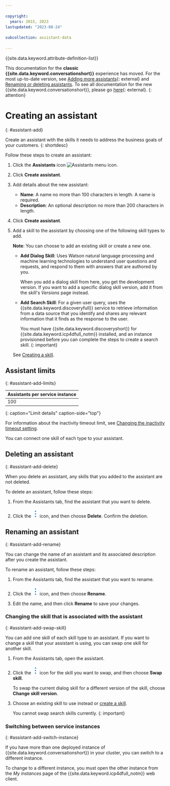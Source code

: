 ```yaml
---

copyright:
  years: 2015, 2023
lastupdated: "2023-08-24"

subcollection: assistant-data

---
```


{{site.data.keyword.attribute-definition-list}}

This documentation for the **classic {{site.data.keyword.conversationshort}}** experience has moved. For the most up-to-date version, see [Adding more assistants](/docs/watson-assistant?topic=watson-assistant-assistant-add){: external} and [Renaming or deleting assistants](/docs/watson-assistant?topic=watson-assistant-assistant-rename-delete). To see all documentation for the new {{site.data.keyword.conversationshort}}, please go [here](https://cloud.ibm.com/docs/watson-assistant){: external}.
{: attention}

# Creating an assistant
{: #assistant-add}

Create an assistant with the skills it needs to address the business goals of your customers.
{: shortdesc}

Follow these steps to create an assistant:

1.  Click the **Assistants** icon ![Assistants menu icon](images/nav-ass-icon.png).

1.  Click **Create assistant**.

1.  Add details about the new assistant:

    - **Name**: A name no more than 100 characters in length. A name is required.
    - **Description**: An optional description no more than 200 characters in length.

1.  Click **Create assistant**.

1.  Add a skill to the assistant by choosing one of the following skill types to add.

    **Note**: You can choose to add an existing skill or create a new one.

    - **Add Dialog Skill**: Uses Watson natural language processing and machine learning technologies to understand user questions and requests, and respond to them with answers that are authored by you.

      When you add a dialog skill from here, you get the development version. If you want to add a specific dialog skill version, add it from the skill's *Versions* page instead.

    - **Add Search Skill**: For a given user query, uses the {{site.data.keyword.discoveryfull}} service to retrieve information from a data source that you identify and shares any relevant information that it finds as the response to the user.

      You must have {{site.data.keyword.discoveryshort}} for {{site.data.keyword.icp4dfull_notm}} installed, and an instance provisioned before you can complete the steps to create a search skill.
      {: important}

    See [Creating a skill](/docs/assistant-data?topic=assistant-data-skill-add).

## Assistant limits
{: #assistant-add-limits}

| Assistants per service instance |
|---------------------------------|
| 100 |
{: caption="Limit details" caption-side="top"}

For information about the inactivity timeout limit, see [Changing the inactivity timeout setting](/docs/assistant-data?topic=assistant-data-assistant-settings).

You can connect one skill of each type to your assistant. 

## Deleting an assistant
{: #assistant-add-delete}

When you delete an assistant, any skills that you added to the assistant are not deleted.

To delete an assistant, follow these steps:

1.  From the Assistants tab, find the assistant that you want to delete.

1.  Click the ![open and close list of options](images/kabob-beta.png) icon, and then choose **Delete**. Confirm the deletion.

## Renaming an assistant
{: #assistant-add-rename}

You can change the name of an assistant and its associated description after you create the assistant.

To rename an assistant, follow these steps:

1.  From the Assistants tab, find the assistant that you want to rename.

1.  Click the ![open and close list of options](images/kabob-beta.png) icon, and then choose **Rename**.

1.  Edit the name, and then click **Rename** to save your changes.

### Changing the skill that is associated with the assistant
{: #assistant-add-swap-skill}

You can add one skill of each skill type to an assistant. If you want to change a skill that your assistant is using, you can swap one skill for another skill.

1.  From the Assistants tab, open the assistant.

1.  Click the ![open and close list of options](images/kabob-beta.png) icon for the skill you want to swap, and then choose **Swap skill**.

    To swap the current dialog skill for a different version of the skill, choose **Change skill version**.

1.  Choose an existing skill to use instead or [create a skill](/docs/assistant-data?topic=assistant-data-skill-add).

    You cannot swap search skills currently.
    {: important}

### Switching between service instances
{: #assistant-add-switch-instance}

If you have more than one deployed instance of {{site.data.keyword.conversationshort}} in your cluster, you can switch to a different instance.

To change to a different instance, you must open the other instance from the *My instances* page of the {{site.data.keyword.icp4dfull_notm}} web client.
